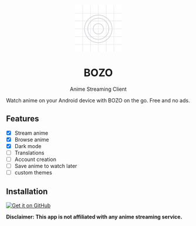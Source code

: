 <div align="center">
    <img src="https://raw.githubusercontent.com/jabedzaman/bozo/main/assets/adaptive-icon.png" width="128" height="128" style="display: block; margin: 0 auto"/>
    <h1>BOZO</h1>
    <p>Anime Streaming Client</p>
</div>

Watch anime on your Android device with BOZO on the go. Free and no ads.

## Features

- [x] Stream anime
- [x] Browse anime
- [x] Dark mode
- [ ] Translations
- [ ] Account creation
- [ ] Save anime to watch later
- [ ] custom themes

## Installation

[<img src="https://github.com/machiav3lli/oandbackupx/blob/034b226cea5c1b30eb4f6a6f313e4dadcbb0ece4/badge_github.png"
    alt="Get it on GitHub"
    height="80">](https://github.com/jabedzaman/bozo/releases/latest)


**Disclaimer: This app is not affiliated with any anime streaming service.**
